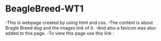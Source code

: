 # BeagleBreed-WT1

-This is webpage created by using html and css.
-The content is about Bragle Breed dog and the images link of it.
-And also a favicon was also added to this page.
-To view this page use this link :  
